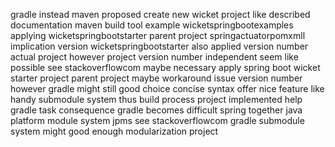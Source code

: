 gradle instead maven proposed create new wicket project like described documentation maven build tool example wicketspringbootexamples applying wicketspringbootstarter parent project springactuatorpomxmll implication version wicketspringbootstarter also applied version number actual project however project version number independent seem like possible see stackoverflowcom maybe necessary apply spring boot wicket starter project parent project maybe workaround issue version number however gradle might still good choice concise syntax offer nice feature like handy submodule system thus build process project implemented help gradle task consequence gradle becomes difficult spring together java platform module system jpms see stackoverflowcom gradle submodule system might good enough modularization project